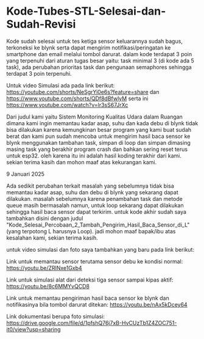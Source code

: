 # Kode-Tubes-STL-Selesai-dan-Sudah-Revisi
Kode sudah selesai untuk tes ketiga sensor keluarannya sudah bagus, terkoneksi ke blynk serta dapat mengirim notifikasi/peringatan ke smartphone dan email melalui tombol darurat. dalam kode terdapat 3 poin yang terpenuhi dari aturan tugas besar yaitu: task minimal 3 (di kode ada 5 task), ada perubahan prioritas task dan pengunaan semaphores sehingga terdapat 3 poin terpenuhi.

Untuk video Simulasi ada pada link berikut: https://youtube.com/shorts/NeSgrYi0e6s?feature=share dan https://www.youtube.com/shorts/QDf8dBfwlyM serta ini https://www.youtube.com/watch?v=lr3sS67JrXc

Dari judul kami yaitu Sistem Monitoring Kualitas Udara dalam Ruangan dimana kami ingin memantau kadar asap, suhu dan kada debu di blynk tidak bisa dilakukan karena kemungkinan besar program yang kami buat sudah berat dan kami pun sudah mencoba untuk mengirim hasil baca sensor ke blynk menggunakan tambahan task, simpan di loop dan simpan dimasing masing task yang berakhir program crash dan bahkan sering reset terus untuk esp32. oleh karena itu ini adalah hasil koding terakhir dari kami. sekian terima kasih dan mohon maaf atas kekurangan kami.

9 Januari 2025 

Ada sedikit perubahan terkait masalah yang sebelumnya tidak bisa memantau kadar asap, suhu dan debu di blynk yang sekarang dapat dilakukan. masalah sebelumnya karena penambahan task dan metode queue masih bermasalah namun, untuk loop sekarang dapat dilakukan sehingga hasil baca sensor dapat terkirim. untuk kode akhir sudah saya tambahkan disini dengan judul "Kode_Selesai_Percobaan_2_Tambah_Pengirim_Hasil_Baca_Sensor_di_L" (yang terpotong L harusnya Loop). jadi mohon maaf bapak/ibu atas kesalahan kami, sekian terima kasih.

untuk video simulasi dan foto saya tambahkan yang baru pada link berikut:

Link untuk memantau sensor terutama sensor debu ke kondisi normal: https://youtu.be/ZRlNxe1Gxb4 

Link untuk simulasi alat dari deteksi tiga sensor sampai kipas aktif: https://youtu.be/8c6MMYvQCD8

Link untuk memantau pengiriman hasil baca sensor ke blynk dan notifikasinya bila tombol darurat ditekan: https://youtu.be/nAx5kDcey64 

Link dokumentasi berupa foto simulasi: https://drive.google.com/file/d/1pfshQ76j7xB-HvCUzTb1Z4ZOC751-it0/view?usp=sharing
